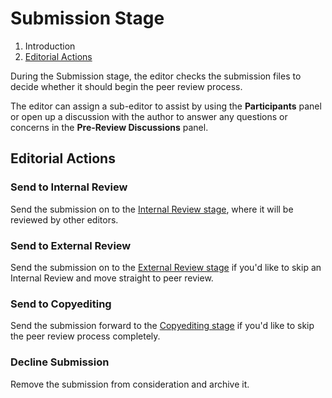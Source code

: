 # Submission Stage

1. Introduction
2. [Editorial Actions](submission#editorial-actions)

During the Submission stage, the editor checks the submission files to decide whether it should begin the peer review process.

The editor can assign a sub-editor to assist by using the **Participants** panel or open up a discussion with the author to answer any questions or concerns in the **Pre-Review Discussions** panel.

## <a name="editorial-actions"></a>Editorial Actions

### Send to Internal Review

Send the submission on to the [Internal Review stage](review), where it will be reviewed by other editors.

### Send to External Review

Send the submission on to the [External Review stage](review) if you'd like to skip an Internal Review and move straight to peer review.

### Send to Copyediting

Send the submission forward to the [Copyediting stage](copyediting) if you'd like to skip the peer review process completely.

### Decline Submission

Remove the submission from consideration and archive it.
